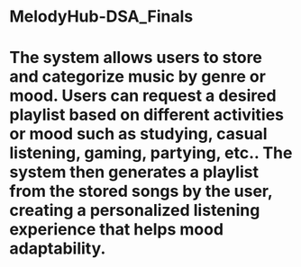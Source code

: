 # MelodyHub-DSA_Finals

# The system allows users to store and categorize music by genre or mood. Users can request a desired playlist based on different activities or mood such as studying, casual listening, gaming, partying, etc.. The system then generates a playlist from the stored songs by the user, creating a personalized listening experience that helps mood adaptability.
